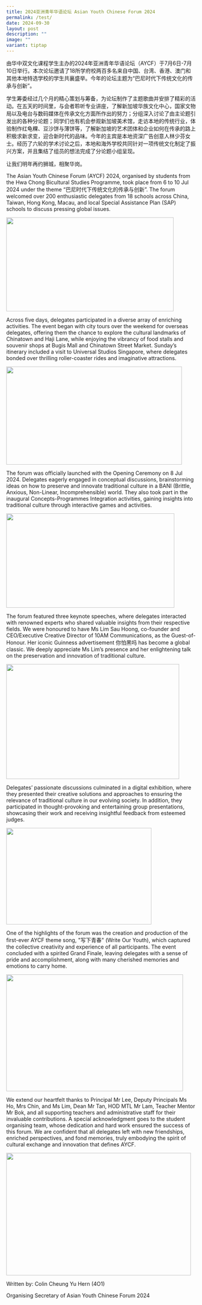 ```yaml
---
title: 2024亚洲青年华语论坛 Asian Youth Chinese Forum 2024
permalink: /test/
date: 2024-09-30
layout: post
description: ""
image: ""
variant: tiptap
---
```

<p>由华中双文化课程学生主办的2024年亚洲青年华语论坛（AYCF）于7月6日-7月10日举行。本次论坛邀请了18所学府校两百多名来自中国、台湾、香港、澳门和其他本地特选学校的学生共襄盛举。今年的论坛主题为“巴尼时代下传统文化的传承与创新”。</p>
<p>学生筹委经过几个月的精心策划与筹备，为论坛制作了主题歌曲并安排了精彩的活动。在五天的时间里，与会者聆听专业讲座，了解新加坡华族文化中心，国家文物局以及电台与数码媒体在传承文化方面所作出的努力；分组深入讨论了由主论题引发出的各种分论题；同学们也有机会参观新加坡美术馆，走访本地的传统行业，体验制作红龟粿、豆沙饼与薄饼等，了解新加坡的艺术团体和企业如何在传承的路上积极求新求变，迎合新时代的品味。今年的主宾是本地资深广告创意人林少芬女士。经历了六轮的学术讨论之后，本地和海外学校共同针对一项传统文化制定了振兴方案，并且集结了组员的想法完成了分论题小组呈现。</p>
<p>让我们明年再约狮城，相聚华岗。</p>
<p>The Asian Youth Chinese Forum (AYCF) 2024, organised by students from
the Hwa Chong Bicultural Studies Programme, took place from 6 to 10 Jul
2024 under the theme “巴尼时代下传统文化的传承与创新”. The forum welcomed over 200 enthusiastic
delegates from 18 schools across China, Taiwan, Hong Kong, Macau, and local
Special Assistance Plan (SAP) schools to discuss pressing global issues.</p>
<div class="isomer-image-wrapper">
<img style="margin-left:0px;margin-top:0px;" height="250" width="445" src="https://lh7-rt.googleusercontent.com/docsz/AD_4nXfbg-RZcGCQhIcGID08fv2eeQ2bpfzQ_MgEeLO0EaqtckiSSuxnSi-vEXYKkEuG4sDyQ8sL4Bs7GKI78lS1ElzbF7YL0DaQJ1J7mU16WseTrinKSH9XciyZHmGW2PeVx9OVfENqCo6ImlM2WyIkomrtQs4Y?key=V-s2Zz_PbfTuyZDJxqbS6A">
</div>
<p>Across five days, delegates participated in a diverse array of enriching
activities. The event began with city tours over the weekend for overseas
delegates, offering them the chance to explore the cultural landmarks of
Chinatown and Haji Lane, while enjoying the vibrancy of food stalls and
souvenir shops at Bugis Mall and Chinatown Street Market. Sunday’s itinerary
included a visit to Universal Studios Singapore, where delegates bonded
over thrilling roller-coaster rides and imaginative attractions.</p>
<div class="isomer-image-wrapper">
<img style="margin-left:0px;margin-top:0px;" height="261" width="467" src="https://lh7-rt.googleusercontent.com/docsz/AD_4nXdpKw_XdiQgR-W9fCX9hnk4G6TZnqCb7llkIUk_7iIsX7tQEYUzPP2QwIv3pryOAIF4msAJccG5Vb7EDH3aLfbkdyykPDkXA88XBfxwOxLYuI2kND5IxbbwgWq3G964l-3tmlQ0fj08Mb8WgNlTOCkeYTM?key=V-s2Zz_PbfTuyZDJxqbS6A">
</div>
<p>The forum was officially launched with the Opening Ceremony on 8 Jul 2024.
Delegates eagerly engaged in conceptual discussions, brainstorming ideas
on how to preserve and innovate traditional culture in a BANI (Brittle,
Anxious, Non-Linear, Incomprehensible) world. They also took part in the
inaugural Concepts-Programmes Integration activities, gaining insights
into traditional culture through interactive games and activities.</p>
<div class="isomer-image-wrapper">
<img style="margin-left:0px;margin-top:0px;" height="251" width="447" src="https://lh7-rt.googleusercontent.com/docsz/AD_4nXdhtVoXNqaDOCF64cRwEno2m-9DreoZ3l_7AKtKqQgOjUy6cDDw4tHBwBgZz1xaXYXkhzaDS5LrMHHIa30WAQ7iSY997tf2O_D_I-ow1ENZHZmaFU_B0sSnQkNIdUY7yCg6tGdbsF0vgRCjYXx0u1B9N9sO?key=V-s2Zz_PbfTuyZDJxqbS6A">
</div>
<p>The forum featured three keynote speeches, where delegates interacted
with renowned experts who shared valuable insights from their respective
fields. We were honoured to have Ms Lim Sau Hoong, co-founder and CEO/Executive
Creative Director of 10AM Communications, as the Guest-of-Honour. Her iconic
Guinness advertisement 你怕黑吗 has become a global classic. We deeply appreciate
Ms Lim’s presence and her enlightening talk on the preservation and innovation
of traditional culture.</p>
<div class="isomer-image-wrapper">
<img style="margin-left:0px;margin-top:0px;" height="306" width="460" src="https://lh7-rt.googleusercontent.com/docsz/AD_4nXeE1UvgjjwJExgC9Obc5MggpIQZ9D777Aes_cKf9ljnCqKsMwlFvQrpkefZflmqSXXpq4FvQB9rq21CfrtemvapZ6azPFN-e1aCiVG9VQrM_YP7b_j0SM2o7BftgJjLtCLgclhvWFuN-0hKxo1BhS_aG_Dh?key=V-s2Zz_PbfTuyZDJxqbS6A">
</div>
<p>Delegates’ passionate discussions culminated in a digital exhibition,
where they presented their creative solutions and approaches to ensuring
the relevance of traditional culture in our evolving society. In addition,
they participated in thought-provoking and entertaining group presentations,
showcasing their work and receiving insightful feedback from esteemed judges.</p>
<div class="isomer-image-wrapper">
<img style="margin-left:0px;margin-top:0px;" height="257" width="386" src="https://lh7-rt.googleusercontent.com/docsz/AD_4nXcDXAl0SB1rzBsBY6py_clQsHPBJLMlJzX7roFQklCw_nzvRXYUDWKslFqINIaN_n9KaMuAWt6lPk_LlbVbHIcgb50JAXpFai17_3WsM5NlsG0w8q5VlZBYo5xvo9V-AQfzIztjQDR60-aMcFcxJs_Dhtr7?key=V-s2Zz_PbfTuyZDJxqbS6A">
</div>
<p>One of the highlights of the forum was the creation and production of
the first-ever AYCF theme song, "写下青春" (Write Our Youth), which captured
the collective creativity and experience of all participants. The event
concluded with a spirited Grand Finale, leaving delegates with a sense
of pride and accomplishment, along with many cherished memories and emotions
to carry home.</p>
<div class="isomer-image-wrapper">
<img style="margin-left:0px;margin-top:0px;" height="311" width="470" src="https://lh7-rt.googleusercontent.com/docsz/AD_4nXfjEi1Dat_L77mh3w0LIh0a-cB7T9dRz_-CDZ-mt209wgqLiWRMoaGgCEMhGqAxOiiW_egGrveC86TE7PQ3IabfckWW30bpw3lC2qeB6tuPFB-PdKyW0Z1gAOsOdTNkFbYN0HSkUqJgbhixKGGuf20EAv3l?key=V-s2Zz_PbfTuyZDJxqbS6A">
</div>
<p>We extend our heartfelt thanks to Principal Mr Lee, Deputy Principals
Ms Ho, Mrs Chin, and Ms Lim, Dean Mr Tan, HOD MTL Mr Lam, Teacher Mentor
Mr Bok, and all supporting teachers and administrative staff for their
invaluable contributions. A special acknowledgment goes to the student
organising team, whose dedication and hard work ensured the success of
this forum. We are confident that all delegates left with new friendships,
enriched perspectives, and fond memories, truly embodying the spirit of
cultural exchange and innovation that defines AYCF.</p>
<div class="isomer-image-wrapper">
<img style="margin-left:0px;margin-top:0px;" height="326" width="491" src="https://lh7-rt.googleusercontent.com/docsz/AD_4nXdnzCjv1V77JnYS1ULFvBgEbx2UWg_nUzQclcqZ0eXXuv9dQozY03wGEpwc3O4K-kXkMKHlc24ocCx39EFRR0LL2y1F8aE6cddUU-Wd3mKFOk63k1CRkfR-m5xV4hyEg26a8BieD-0NQN_d4BJjG9HZDMFe?key=V-s2Zz_PbfTuyZDJxqbS6A">
</div>
<p>Written by: Colin Cheung Yu Hern (4O1)</p>
<p>Organising Secretary of Asian Youth Chinese Forum 2024</p>